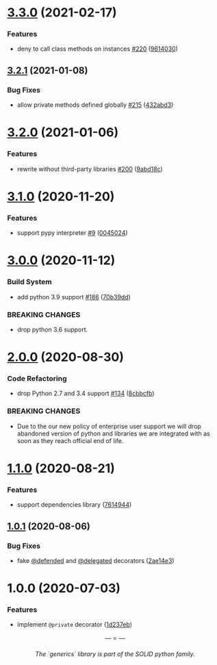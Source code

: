 # [3.3.0](https://github.com/proofit404/generics/compare/3.2.1...3.3.0) (2021-02-17)

### Features

- deny to call class methods on instances
  [#220](https://github.com/proofit404/generics/issues/220)
  ([9614030](https://github.com/proofit404/generics/commit/9614030e8f59b6e2bc2b72d851d2cdd522a8e173))

## [3.2.1](https://github.com/proofit404/generics/compare/3.2.0...3.2.1) (2021-01-08)

### Bug Fixes

- allow private methods defined globally
  [#215](https://github.com/proofit404/generics/issues/215)
  ([432abd3](https://github.com/proofit404/generics/commit/432abd3aa0eb0f2fe9e2617bf9ae5e5656a6182a))

# [3.2.0](https://github.com/proofit404/generics/compare/3.1.0...3.2.0) (2021-01-06)

### Features

- rewrite without third-party libraries
  [#200](https://github.com/proofit404/generics/issues/200)
  ([9abd18c](https://github.com/proofit404/generics/commit/9abd18c3f67a5c8ed2bd70475972a436611b8e4f))

# [3.1.0](https://github.com/proofit404/generics/compare/3.0.0...3.1.0) (2020-11-20)

### Features

- support pypy interpreter [#9](https://github.com/proofit404/generics/issues/9)
  ([0045024](https://github.com/proofit404/generics/commit/004502464a231e4f23bd8b21c6188f313a67db41))

# [3.0.0](https://github.com/proofit404/generics/compare/2.0.0...3.0.0) (2020-11-12)

### Build System

- add python 3.9 support
  [#186](https://github.com/proofit404/generics/issues/186)
  ([70b39dd](https://github.com/proofit404/generics/commit/70b39dd40a3b3c0b2be2e02122aef411c71bf6ae))

### BREAKING CHANGES

- drop python 3.6 support.

# [2.0.0](https://github.com/proofit404/generics/compare/1.1.0...2.0.0) (2020-08-30)

### Code Refactoring

- drop Python 2.7 and 3.4 support
  [#134](https://github.com/proofit404/generics/issues/134)
  ([8cbbcfb](https://github.com/proofit404/generics/commit/8cbbcfb42686ea2edaf3eed5e15731c2e9bd13e4))

### BREAKING CHANGES

- Due to the our new policy of enterprise user support we will drop abandoned
  version of python and libraries we are integrated with as soon as they reach
  official end of life.

# [1.1.0](https://github.com/proofit404/generics/compare/1.0.1...1.1.0) (2020-08-21)

### Features

- support dependencies library
  ([7614944](https://github.com/proofit404/generics/commit/76149446a236093e453a9633e766fc5985a57215))

## [1.0.1](https://github.com/proofit404/generics/compare/1.0.0...1.0.1) (2020-08-06)

### Bug Fixes

- fake [@defended](https://github.com/defended) and
  [@delegated](https://github.com/delegated) decorators
  ([2ae14e3](https://github.com/proofit404/generics/commit/2ae14e3e17ec908b8914dd09e5498b38176eae81))

# 1.0.0 (2020-07-03)

### Features

- implement `@private` decorator
  ([1d237eb](https://github.com/proofit404/generics/commit/1d237eb38066b722ceba8b4c4ebab6dcd66c13b6))

<p align="center">&mdash; ⭐️ &mdash;</p>
<p align="center"><i>The `generics` library is part of the SOLID python family.</i></p>
